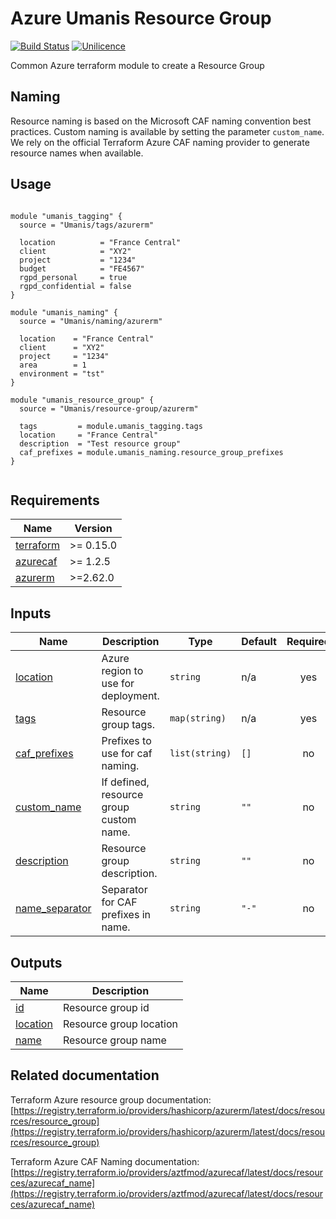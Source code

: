 # Azure Umanis Resource Group

[![Build Status](https://dev.azure.com/umanis-consulting/terraform/_apis/build/status/mod_azu_resource_group?repoName=mod_azu_resource_group&branchName=master)](https://dev.azure.com/umanis-consulting/terraform/_build/latest?definitionId=3&repoName=mod_azu_resource_group&branchName=master) [![Unilicence](https://img.shields.io/badge/licence-The%20Unilicence-green)](LICENCE)


Common Azure terraform module to create a Resource Group

## Naming
Resource naming is based on the Microsoft CAF naming convention best practices. Custom naming is available by setting the parameter `custom_name`. We rely on the official Terraform Azure CAF naming provider to generate resource names when available.

## Usage
```hcl

module "umanis_tagging" {
  source = "Umanis/tags/azurerm"

  location          = "France Central"
  client            = "XY2"
  project           = "1234"
  budget            = "FE4567"
  rgpd_personal     = true
  rgpd_confidential = false
}

module "umanis_naming" {
  source = "Umanis/naming/azurerm"

  location    = "France Central"
  client      = "XY2"
  project     = "1234"
  area        = 1
  environment = "tst"
}

module "umanis_resource_group" {
  source = "Umanis/resource-group/azurerm"

  tags         = module.umanis_tagging.tags
  location     = "France Central"
  description  = "Test resource group"
  caf_prefixes = module.umanis_naming.resource_group_prefixes
}


```
<!-- BEGIN_TF_DOCS -->
## Requirements

| Name | Version |
|------|---------|
| <a name="requirement_terraform"></a> [terraform](#requirement\_terraform) | >= 0.15.0 |
| <a name="requirement_azurecaf"></a> [azurecaf](#requirement\_azurecaf) | >= 1.2.5 |
| <a name="requirement_azurerm"></a> [azurerm](#requirement\_azurerm) | >=2.62.0 |

## Inputs

| Name | Description | Type | Default | Required |
|------|-------------|------|---------|:--------:|
| <a name="input_location"></a> [location](#input\_location) | Azure region to use for deployment. | `string` | n/a | yes |
| <a name="input_tags"></a> [tags](#input\_tags) | Resource group tags. | `map(string)` | n/a | yes |
| <a name="input_caf_prefixes"></a> [caf\_prefixes](#input\_caf\_prefixes) | Prefixes to use for caf naming. | `list(string)` | `[]` | no |
| <a name="input_custom_name"></a> [custom\_name](#input\_custom\_name) | If defined, resource group custom name. | `string` | `""` | no |
| <a name="input_description"></a> [description](#input\_description) | Resource group description. | `string` | `""` | no |
| <a name="input_name_separator"></a> [name\_separator](#input\_name\_separator) | Separator for CAF prefixes in name. | `string` | `"-"` | no |

## Outputs

| Name | Description |
|------|-------------|
| <a name="output_id"></a> [id](#output\_id) | Resource group id |
| <a name="output_location"></a> [location](#output\_location) | Resource group location |
| <a name="output_name"></a> [name](#output\_name) | Resource group name |
<!-- END_TF_DOCS -->

## Related documentation

Terraform Azure resource group documentation: [https://registry.terraform.io/providers/hashicorp/azurerm/latest/docs/resources/resource_group](https://registry.terraform.io/providers/hashicorp/azurerm/latest/docs/resources/resource_group)

Terraform Azure CAF Naming documentation: [https://registry.terraform.io/providers/aztfmod/azurecaf/latest/docs/resources/azurecaf_name](https://registry.terraform.io/providers/aztfmod/azurecaf/latest/docs/resources/azurecaf_name)

